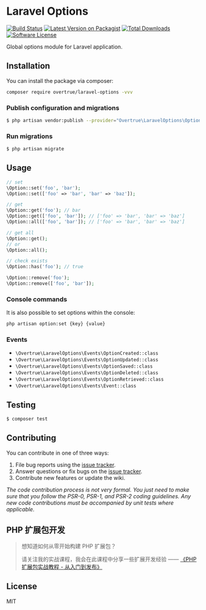 # Laravel Options

[![Build Status](https://img.shields.io/travis/overtrue/laravel-options/master.svg?style=flat-square)](https://travis-ci.org/overtrue/laravel-options)
[![Latest Version on Packagist](https://img.shields.io/packagist/v/overtrue/laravel-options.svg?style=flat-square)](https://packagist.org/packages/overtrue/laravel-options)
[![Total Downloads](https://img.shields.io/packagist/dt/overtrue/laravel-options.svg?style=flat-square)](https://packagist.org/packages/overtrue/laravel-options)
[![Software License](https://img.shields.io/badge/license-MIT-brightgreen.svg?style=flat-square)](LICENSE.md)

Global options module for Laravel application.

## Installation

You can install the package via composer:

```bash
composer require overtrue/laravel-options -vvv
```

### Publish configuration and migrations

```bash
$ php artisan vendor:publish --provider="Overtrue\LaravelOptions\OptionsServiceProvider"
```

### Run migrations

```bash
$ php artisan migrate
```

## Usage

```php
// set
\Option::set('foo', 'bar');
\Option::set(['foo' => 'bar', 'bar' => 'baz']);

// get
\Option::get('foo'); // bar
\Option::get(['foo', 'bar']); // ['foo' => 'bar', 'bar' => 'baz']
\Option::all(['foo', 'bar']); // ['foo' => 'bar', 'bar' => 'baz']

// get all
\Option::get();
// or
\Option::all();

// check exists
\Option::has('foo'); // true

\Option::remove('foo'); 
\Option::remove(['foo', 'bar']);
```

### Console commands

It is also possible to set options within the console:

```bash
php artisan option:set {key} {value}
```

### Events

- `\Overtrue\LaravelOptions\Events\OptionCreated::class`
- `\Overtrue\LaravelOptions\Events\OptionUpdated::class`
- `\Overtrue\LaravelOptions\Events\OptionSaved::class`
- `\Overtrue\LaravelOptions\Events\OptionDeleted::class`
- `\Overtrue\LaravelOptions\Events\OptionRetrieved::class`
- `\Overtrue\LaravelOptions\Events\Event::class`

## Testing

```bash
$ composer test
```

## Contributing

You can contribute in one of three ways:

1. File bug reports using the [issue tracker](https://github.com/overtrue/laravel-options/issues).
2. Answer questions or fix bugs on the [issue tracker](https://github.com/overtrue/laravel-options/issues).
3. Contribute new features or update the wiki.

_The code contribution process is not very formal. You just need to make sure that you follow the PSR-0, PSR-1, and PSR-2 coding guidelines. Any new code contributions must be accompanied by unit tests where applicable._

## PHP 扩展包开发

> 想知道如何从零开始构建 PHP 扩展包？
>
> 请关注我的实战课程，我会在此课程中分享一些扩展开发经验 —— [《PHP 扩展包实战教程 - 从入门到发布》](https://learnku.com/courses/creating-package)

## License

MIT
